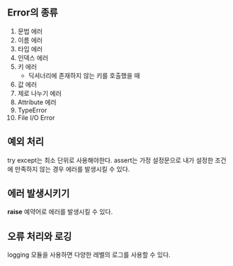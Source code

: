 ## Error의 종류
1. 문법 에러
2. 이름 에러
3. 타입 에러
4. 인덱스 에러
5. 키 에러
	- 딕셔너리에 존재하지 않는 키를 호출했을 때
6. 값 에러
7. 제로 나누기 에러
8. Attribute 에러
9. TypeError
10. File I/O Error

## 예외 처리
try except는 최소 단위로 사용해야한다.
assert는 가정 설정문으로 내가 설정한 조건에 만족하지 않는 경우 에러를 발생시킬 수 있다.

## 에러 발생시키기
**raise** 예약어로 에러를 발생시킬 수 있다.

## 오류 처리와 로깅
logging 모듈을 사용하면 다양한 레벨의 로그를 사용할 수 있다.


